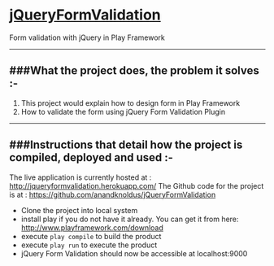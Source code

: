 [jQueryFormValidation](http://jqueryformvalidation.herokuapp.com/)
==================================================================
Form validation with jQuery in Play Framework

-----------------------------------------------
###What the project does, the problem it solves :-
-----------------------------------------------
1. This project would explain how to design form in Play Framework
2. How to validate the form using jQuery Form Validation Plugin

-----------------------------------------------------------------------
###Instructions that detail how the project is compiled, deployed and used :-
-----------------------------------------------------------------------

The live application is currently hosted at : http://jqueryformvalidation.herokuapp.com/
The Github code for the project is at : https://github.com/anandknoldus/jQueryFormValidation
* Clone the project into local system
* install play  if you do not have it already. You can get it from here: http://www.playframework.com/download
* execute `play compile` to build the product
* execute `play run` to execute the product
* jQuery Form Validation should now be accessible at localhost:9000
